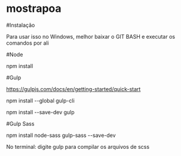 # mostrapoa

#Instalação

Para usar isso no Windows, melhor baixar o GIT BASH e executar os comandos por ali

#Node

npm install

#Gulp

https://gulpjs.com/docs/en/getting-started/quick-start

npm install --global gulp-cli

npm install --save-dev gulp

#Gulp Sass

npm install node-sass gulp-sass --save-dev

No terminal: digite gulp para compilar os arquivos de scss
